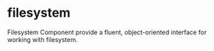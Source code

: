 # filesystem
Filesystem Component provide a fluent, object-oriented interface for working with filesystem.
